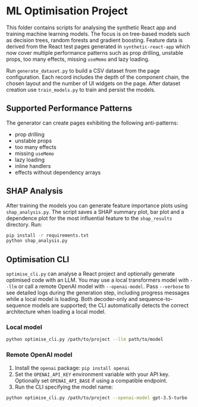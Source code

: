 # ML Optimisation Project

This folder contains scripts for analysing the synthetic React app and training
machine learning models. The focus is on tree-based models such as decision
trees, random forests and gradient boosting. Feature data is derived from the
React test pages generated in `synthetic-react-app` which now cover multiple
performance patterns such as prop drilling, unstable props, too many effects,
missing `useMemo` and lazy loading.

Run `generate_dataset.py` to build a CSV dataset from the page configuration.
Each record includes the depth of the component chain, the chosen layout and the
number of UI widgets on the page. After dataset creation use `train_models.py`
to train and persist the models.

## Supported Performance Patterns
The generator can create pages exhibiting the following anti-patterns:
- prop drilling
- unstable props
- too many effects
- missing `useMemo`
- lazy loading
- inline handlers
- effects without dependency arrays

## SHAP Analysis

After training the models you can generate feature importance plots using
`shap_analysis.py`. The script saves a SHAP summary plot, bar plot and a
dependence plot for the most influential feature to the `shap_results`
directory. Run:

```bash
pip install -r requirements.txt
python shap_analysis.py
```

## Optimisation CLI

`optimise_cli.py` can analyse a React project and optionally generate optimised
code with an LLM. You may use a local transformers model with `--llm` or call a
remote OpenAI model with `--openai-model`. Pass `--verbose` to see detailed logs
during the generation step, including progress messages while a local model is
loading. Both decoder-only and sequence-to-sequence models are supported; the
CLI automatically detects the correct architecture when loading a local model.

### Local model

```bash
python optimise_cli.py /path/to/project --llm path/to/model
```

### Remote OpenAI model

1. Install the `openai` package: `pip install openai`
2. Set the `OPENAI_API_KEY` environment variable with your API key. Optionally
   set `OPENAI_API_BASE` if using a compatible endpoint.
3. Run the CLI specifying the model name:

```bash
python optimise_cli.py /path/to/project --openai-model gpt-3.5-turbo
```
